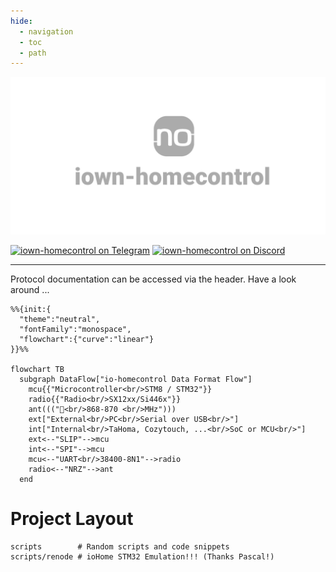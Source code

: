 ```yaml
---
hide:
  - navigation
  - toc
  - path
---
```


![iown-homecontrol logo](assets/images/repository-open-graph.png)

[![iown-homecontrol on Telegram](https://img.shields.io/badge/Telegram-Join-5865F2?style=for-the-badge&logo=telegram)](https://t.me/iownHomecontrol) [![iown-homecontrol on Discord](https://img.shields.io/badge/Discord-Join-5865F2?style=for-the-badge&logo=discord)](https://discord.gg/MPEb7dTNdN)

---

Protocol documentation can be accessed via the header. Have a look around ...

``` mermaid
%%{init:{
  "theme":"neutral",
  "fontFamily":"monospace",
  "flowchart":{"curve":"linear"}
}}%%

flowchart TB
  subgraph DataFlow["io-homecontrol Data Format Flow"]
    mcu{{"Microcontroller<br/>STM8 / STM32"}}
    radio{{"Radio<br/>SX12xx/Si446x"}}
    ant((("📡<br/>868-870 <br/>MHz")))
    ext["External<br/>PC<br/>Serial over USB<br/>"]
    int["Internal<br/>TaHoma, Cozytouch, ...<br/>SoC or MCU<br/>"]
    ext<--"SLIP"-->mcu
    int<--"SPI"-->mcu
    mcu<--"UART<br/>38400-8N1"-->radio
    radio<--"NRZ"-->ant
  end
```

# Project Layout

```SHELL
scripts        # Random scripts and code snippets
scripts/renode # ioHome STM32 Emulation!!! (Thanks Pascal!)
```

